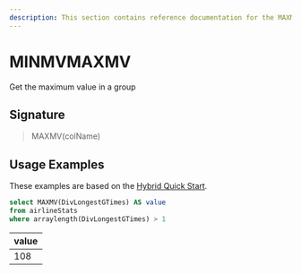 ```yaml
---
description: This section contains reference documentation for the MAXMV function.
---
```


# MINMVMAXMV

Get the maximum value in a group

## Signature

> MAXMV(colName)

## Usage Examples

These examples are based on the [Hybrid Quick Start](../../basics/getting-started/quick-start.md#hybrid).

```sql
select MAXMV(DivLongestGTimes) AS value
from airlineStats 
where arraylength(DivLongestGTimes) > 1
```

| value   | 
| ------------- |
| 108 | 
